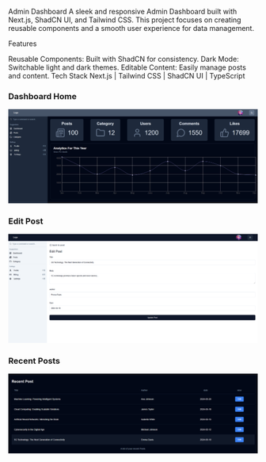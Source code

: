 Admin Dashboard
A sleek and responsive Admin Dashboard built with Next.js, ShadCN UI, and Tailwind CSS. This project focuses on creating reusable components and a smooth user experience for data management.

Features
 
Reusable Components: Built with ShadCN for consistency.
Dark Mode: Switchable light and dark themes.
Editable Content: Easily manage posts and content.
Tech Stack
Next.js | Tailwind CSS | ShadCN UI | TypeScript
 
 
 
 
 ### Dashboard Home                                  
![Dashboard Home](./public/dashboard-home.png)

### Edit Post
![Edit Post](./public/edit-post.png)

### Recent Posts
![Recent Posts](./public/recent.png)